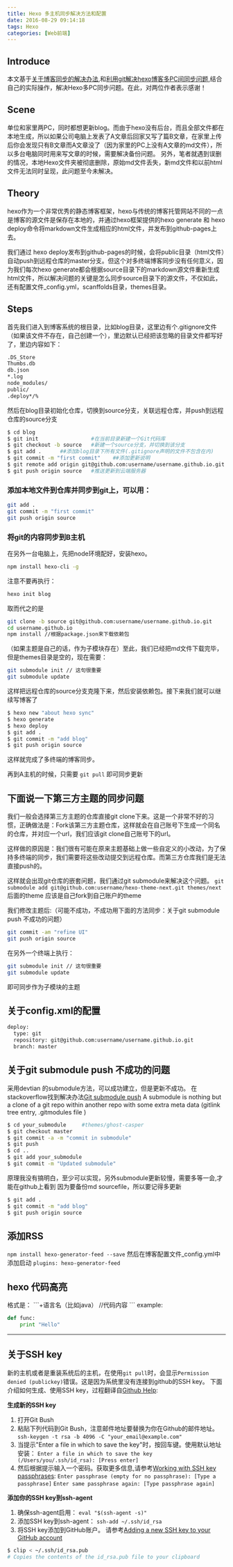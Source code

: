 ```yaml
---
title: Hexo 多主机同步解决方法和配置
date: 2016-08-29 09:14:18
tags: Hexo
categories: [Web前端]
---
```


## Introduce
本文基于[关于博客同步的解决办法](http://devtian.me/2015/03/17/blog-sync-solution/),和[利用git解决hexo博客多PC间同步问题](http://chitanda.me/2015/06/18/hexo-sync-in-multiple-pc/),结合自己的实际操作，解决Hexo多PC同步问题。在此，对两位作者表示感谢！

## Scene
单位和家里两PC，同时都想更新blog。而由于hexo没有后台，而且全部文件都在本地生成，所以如果公司电脑上发表了A文章后回家又写了篇B文章，在家里上传后你会发现只有B文章而A文章没了（因为家里的PC上没有A文章的md文件），所以多台电脑同时用来写文章的时候，需要解决备份问题。
另外，笔者就遇到误删的情况，本地Hexo文件夹被彻底删除，原始md文件丢失，新md文件和以前html文件无法同时呈现，此问题至今未解决。

## Theory
hexo作为一个非常优秀的静态博客框架，hexo与传统的博客托管网站不同的一点是博客的源文件是保存在本地的，并通过hexo框架提供的hexo generate 和 hexo deploy命令将markdown文件生成相应的html文件，并发布到github-pages上去。

我们通过 hexo deploy发布到github-pages的时候，会将public目录（html文件）自动push到远程仓库的master分支。但这个对多终端博客同步没有任何意义，因为我们每次hexo generate都会根据source目录下的markdown源文件重新生成html文件，所以解决问题的关键是怎么同步source目录下的源文件，不仅如此，还有配置文件_config.yml，scanffolds目录，themes目录。

## Steps
首先我们进入到博客系统的根目录，比如blog目录，这里边有个.gitignore文件（如果该文件不存在，自己创建一个），里边默认已经把该忽略的目录文件都写好了，里边内容如下：

```bash
.DS_Store
Thumbs.db
db.json
*.log
node_modules/
public/
.deploy*/%
```

然后在blog目录初始化仓库，切换到source分支，关联远程仓库，并push到远程仓库的source分支
```bash
$ cd blog
$ git init                 #在当前目录新建一个Git代码库
$ git checkout -b source   #新建一个source分支，并切换到该分支
$ git add .      ##添加blog目录下所有文件(.gitignore声明的文件不包含在内)
$ git commit -m "first commit"    ##添加更新说明
$ git remote add origin git@github.com:username/username.github.io.git
$ git push origin source   #推送更新到云端服务器
```

### 添加本地文件到仓库并同步到git上，可以用：
```bash
git add .
git commit -m "first commit"
git push origin source
```

### 将git的内容同步到B主机
在另外一台电脑上，先把node环境配好，安装hexo。
```bash
npm install hexo-cli -g
```

注意不要再执行：
```bash
hexo init blog
```
取而代之的是
```bash
git clone -b source git@github.com:username/username.github.io.git
cd username.github.io
npm install //根据package.json来下载依赖包
```

（如果主题是自己的话，作为子模块存在）至此，我们已经把md文件下载完毕，但是themes目录是空的，现在需要：
```bash
git submodule init // 这句很重要
git submodule update
```

这样把远程仓库的source分支克隆下来，然后安装依赖包。接下来我们就可以继续写博客了
```bash
$ hexo new "about hexo sync"
$ hexo generate
$ hexo deploy
$ git add .
$ git commit -m "add blog"
$ git push origin source
```

这样就完成了多终端的博客同步。

再到A主机的时候，只需要
`git pull`
即可同步更新


## 下面说一下第三方主题的同步问题

我们一般会选择第三方主题的仓库直接git clone下来。这是一个非常不好的习惯，正确做法是：Fork该第三方主题仓库，这样就会在自己账号下生成一个同名的仓库，并对应一个url，我们应该git clone自己账号下的url。

这样做的原因是：我们很有可能在原来主题基础上做一些自定义的小改动，为了保持多终端的同步，我们需要将这些改动提交到远程仓库。而第三方仓库我们是无法直接push的。

这样就会出现git仓库的嵌套问题，我们通过git submodule来解决这个问题。
`git submodule add git@github.com:username/hexo-theme-next.git themes/next`
后面的theme 应该是自己fork到自己账户的theme

我们修改主题后:（可能不成功，不成功用下面的方法同步：关于git submodule push 不成功的问题）
```bash
git commit -am "refine UI"
git push origin source
```

在另外一个终端上执行：
```bash
git submodule init // 这句很重要
git submodule update
```
即可同步作为子模块的主题



## 关于config.xml的配置
```bash
deploy:
  type: git
  repository: git@github.com:username/username.github.io.git
  branch: master
```



## 关于git submodule push 不成功的问题
采用devtian 的submodule方法，可以成功建立，但是更新不成功。
在stackoverflow找到解决办法[Git submodule push](http://stackoverflow.com/questions/5814319/git-submodule-push)
A submodule is nothing but a clone of a git repo within another repo with some extra meta data (gitlink tree entry, .gitmodules file )
```Bash
$ cd your_submodule     #themes/ghost-casper  
$ git checkout master
$ git commit -a -m "commit in submodule"
$ git push
$ cd ..
$ git add your_submodule
$ git commit -m "Updated submodule"
```
原理我没有搞明白，至少可以实现，另外submodule更新较慢，需要多等一会,才能在github上看到
因为要备份md sourcefile，所以要记得多更新
```Bash
$ git add .
$ git commit -m "add blog"
$ git push origin source
```




## 添加RSS
`npm install hexo-generator-feed --save`
然后在博客配置文件_config.yml中添加启动
`plugins: hexo-generator-feed`




## hexo 代码高亮
格式是：
\`\`\`+语言名（比如java）
//代码内容
\`\`\`
example:
``` python
def func:
    print "Hello"
```



---

## 关于SSH key
新的主机或者是重装系统后的主机，在使用`git pull`时，会显示`Permission denied (publickey)`错误。这是因为系统里没有连接到github的SSH key。
下面介绍如何生成、使用SSH key，过程翻译自[Github Help](https://help.github.com/articles/generating-a-new-ssh-key-and-adding-it-to-the-ssh-agent/):

**生成新的SSH key**

1. 打开Git Bush
2. 粘贴下列代码到Git Bush，注意邮件地址要替换为你在Github的邮件地址。
    `ssh-keygen -t rsa -b 4096 -C "your_email@example.com"`
3. 当提示"Enter a file in which to save the key"时，按回车键。使用默认地址安装：
    `Enter a file in which to save the key (/Users/you/.ssh/id_rsa): [Press enter]`
4. 然后根据提示输入一个密码。获取更多信息,请参考[Working with SSH key passphrases](https://help.github.com/articles/working-with-ssh-key-passphrases):
    `Enter passphrase (empty for no passphrase): [Type a passphrase]`
     `Enter same passphrase again: [Type passphrase again]`

**添加你的SSH key到ssh-agent**

1. 确保ssh-agent启用：
    `eval "$(ssh-agent -s)"`
2. 添加SSH key到ssh-agent：
    `ssh-add ~/.ssh/id_rsa`
3. 将SSH key添加到GitHub账户。
   请参考[Adding a new SSH key to your GitHub account](https://help.github.com/articles/adding-a-new-ssh-key-to-your-github-account/)

```bash
$ clip < ~/.ssh/id_rsa.pub
# Copies the contents of the id_rsa.pub file to your clipboard
```
